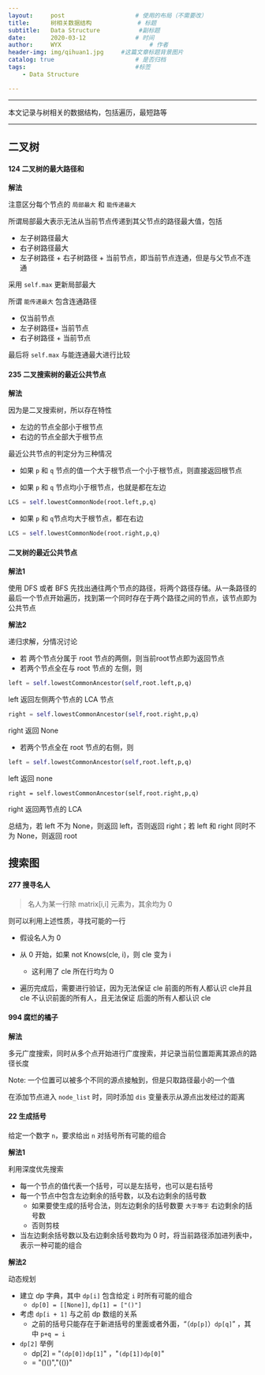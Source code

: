 ```yaml
---
layout:     post   				    # 使用的布局（不需要改）
title:      树相关数据结构				# 标题 
subtitle:   Data Structure           #副标题
date:       2020-03-12 				# 时间
author:     WYX 						# 作者
header-img: img/qihuan1.jpg 	#这篇文章标题背景图片
catalog: true 						# 是否归档
tags:								#标签
    - Data Structure 

---
```


---

本文记录与树相关的数据结构，包括遍历，最短路等

---



## 二叉树

#### 124 二叉树的最大路径和

**解法**

注意区分每个节点的 `局部最大` 和 `能传递最大`

所谓局部最大表示无法从当前节点传递到其父节点的路径最大值，包括

- 左子树路径最大
- 右子树路径最大
- 左子树路径 + 右子树路径 + 当前节点，即当前节点连通，但是与父节点不连通

采用 `self.max` 更新局部最大

所谓 `能传递最大` 包含连通路径

- 仅当前节点
- 左子树路径+ 当前节点
- 右子树路径 + 当前节点

最后将 `self.max` 与能连通最大进行比较

#### 235 二叉搜索树的最近公共节点

**解法**

因为是二叉搜索树，所以存在特性

- 左边的节点全部小于根节点
- 右边的节点全部大于根节点

最近公共节点的判定分为三种情况

- 如果 `p` 和 `q` 节点的值一个大于根节点一个小于根节点，则直接返回根节点

- 如果 `p` 和 `q` 节点均小于根节点，也就是都在左边

```python
LCS = self.lowestCommonNode(root.left,p,q)
```

- 如果 `p` 和 `q`节点均大于根节点，都在右边

```python
LCS = self.lowestCommonNode(root.right,p,q)
```

#### 二叉树的最近公共节点

**解法1**

使用 DFS 或者 BFS 先找出通往两个节点的路径，将两个路径存储。从一条路径的最后一个节点开始遍历，找到第一个同时存在于两个路径之间的节点，该节点即为公共节点

**解法2**

递归求解，分情况讨论

- 若 两个节点分属于 root 节点的两侧，则当前root节点即为返回节点
- 若两个节点全在与 root 节点的 左侧，则 

```python
left = self.lowestCommonAncestor(self,root.left,p,q)
```

left 返回左侧两个节点的 LCA 节点

```python
right = self.lowestCommonAncestor(self,root.right,p,q)
```

right 返回 None

- 若两个节点全在 root 节点的右侧，则

```python
left = self.lowestCommonAncestor(self,root.left,p,q)
```

left 返回 none

```
right = self.lowestCommonAncestor(self,root.right,p,q)
```

right 返回两节点的 LCA

总结为，若 left 不为 None，则返回 left，否则返回 right；若 left 和 right 同时不为 None，则返回 root

## 搜索图

#### 277 搜寻名人

> 名人为某一行除 matrix[i,i] 元素为，其余均为 0

则可以利用上述性质，寻找可能的一行

- 假设名人为 0

- 从 0 开始，如果 not Knows(cle, i)，则 cle 变为 i
  - 这利用了 cle 所在行均为 0
- 遍历完成后，需要进行验证，因为无法保证 cle 前面的所有人都认识 cle并且 cle 不认识前面的所有人，且无法保证 后面的所有人都认识 cle

#### 994 腐烂的橘子

**解法**

多元广度搜索，同时从多个点开始进行广度搜索，并记录当前位置距离其源点的路径长度

Note: 一个位置可以被多个不同的源点接触到，但是只取路径最小的一个值

在添加节点进入 `node_list` 时，同时添加 `dis` 变量表示从源点出发经过的距离

#### 22 生成括号

给定一个数字 `n`，要求给出 `n` 对括号所有可能的组合

**解法1**

利用深度优先搜索

- 每一个节点的值代表一个括号，可以是左括号，也可以是右括号
- 每一个节点中包含左边剩余的括号数，以及右边剩余的括号数
  - 如果要使生成的括号合法，则左边剩余的括号数要 `大于等于` 右边剩余的括号数
  - 否则剪枝
- 当左边剩余括号数以及右边剩余括号数均为 0 时，将当前路径添加进列表中，表示一种可能的组合



**解法2**

动态规划

- 建立 dp 字典，其中 `dp[i]` 包含给定 `i` 时所有可能的组合
  - `dp[0] = [[None]]`, `dp[1] = ["()"]`
- 考虑 `dp[i + 1]` 与之前 dp 数组的关系
  - 之前的括号只能存在于新进括号的里面或者外面，“（`dp[p]`）`dp[q]`” ，其中 `p+q = i`
- `dp[2]` 举例
  - dp[2] = "`(dp[0])dp[1]`" ，"`(dp[1])dp[0]`"
  - = "()()","(())"